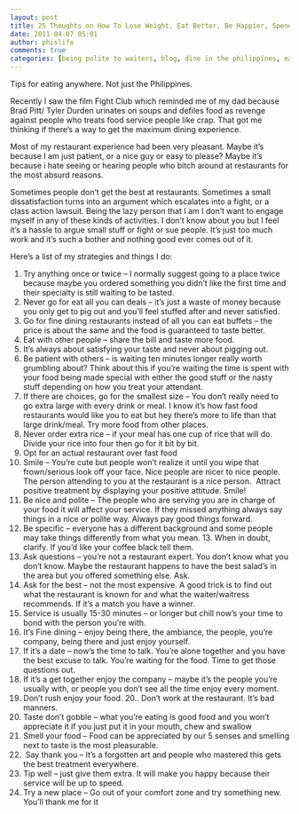 ```yaml
---
layout: post
title: 25 Thoughts on How To Lose Weight, Eat Better, Be Happier, Spend Less And Change The World.
date: 2011-04-07 05:01
author: phislife
comments: true
categories: [being polite to waiters, blog, dine in the philippines, eat in the philippines, eating in the philippines, restaurant etiquette in the philippines, restaurant in the philippines]
---
```

Tips for eating anywhere. Not just the Philippines.

Recently I saw the film Fight Club which reminded me of my dad because Brad Pitt/ Tyler Durden urinates on soups and defiles food as revenge against people who treats food service people like crap. That got me thinking if there’s a way to get the maximum dining experience.

Most of my restaurant experience had been very pleasant. Maybe it’s because I am just patient, or a nice guy or easy to please? Maybe it’s because i hate seeing or hearing people who bitch around at restaurants for the most absurd reasons.

Sometimes people don’t get the best at restaurants. Sometimes a small dissatisfaction turns into an argument which escalates into a fight, or a class action lawsuit. Being the lazy person that I am I don’t want to engage myself in any of these kinds of activities. I don’t know about you but I feel it’s a hassle to argue small stuff or fight or sue people. It’s just too much work and it’s such a bother and nothing good ever comes out of it.

Here’s a list of my strategies and things I do:

1. Try anything once or twice – I normally suggest going to a place twice because maybe you ordered something you didn’t like the first time and their specialty is still waiting to be tasted.
2. Never go for eat all you can deals – it’s just a waste of money because you only get to pig out and you’ll feel stuffed after and never satisfied.
3. Go for fine dining restaurants instead of all you can eat buffets – the price is about the same and the food is guaranteed to taste better.
4. Eat with other people – share the bill and taste more food.
5. It’s always about satisfying your taste and never about pigging out.
6. Be patient with others – is waiting ten minutes longer really worth grumbling about? Think about this if you’re waiting the time is spent with your food being made special with either the good stuff or the nasty stuff depending on how you treat your attendant.
7. If there are choices, go for the smallest size – You don’t really need to go extra large with every drink or meal. I know it’s how fast food restaurants would like you to eat but hey there’s more to life than that large drink/meal. Try more food from other places.
8. Never order extra rice – if your meal has one cup of rice that will do. Divide your rice into four then go for it bit by bit.
9. Opt for an actual restaurant over fast food
10. Smile – You’re cute but people won’t realize it until you wipe that frown/serious look off your face. Nice people are nicer to nice people. The person attending to you at the restaurant is a nice person.  Attract positive treatment by displaying your positive attitude. Smile!
11. Be nice and polite – The people who are serving you are in charge of your food it will affect your service. If they missed anything always say things in a nice or polite way. Always pay good things forward.
12. Be specific – everyone has a different background and some people may take things differently from what you mean. 13. When in doubt, clarify. If you’d like your coffee black tell them.
13. Ask questions – you’re not a restaurant expert. You don’t know what you don’t know. Maybe the restaurant happens to have the best salad’s in the area but you offered something else. Ask.
14. Ask for the best – not the most expensive. A good trick is to find out what the restaurant is known for and what the waiter/waitress recommends. If it’s a match you have a winner.
15. Service is usually 15-30 minutes – or longer but chill now’s your time to bond with the person you’re with.
16. It’s Fine dining – enjoy being there, the ambiance, the people, you’re company, being there and just enjoy yourself.
17. If it’s a date – now’s the time to talk. You’re alone together and you have the best excuse to talk. You’re waiting for the food. Time to get those questions out.
18. If it’s a get together enjoy the company – maybe it’s the people you’re usually with, or people you don’t see all the time enjoy every moment.
19. Don’t rush enjoy your food.
20.. Don’t work at the restaurant. It’s bad manners.
21. Taste don’t gobble – what you’re eating is good food and you won’t appreciate it if you just put it in your mouth, chew and swallow
22. Smell your food – Food can be appreciated by our 5 senses and smelling next to taste is the most pleasurable.
23.  Say thank you – It’s a forgotten art and people who mastered this gets the best treatment everywhere.
24. Tip well – just give them extra. It will make you happy because their service will be up to speed.
25. Try a new place – Go out of your comfort zone and try something new. You’ll thank me for it
<ol></ol>
&nbsp;
